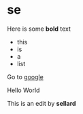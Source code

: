 # se

Here is some **bold** text 

 - this 
 - is
 - a
 - list

Go to [google](www.google.com)

Hello World

This is an edit by **sellard**
